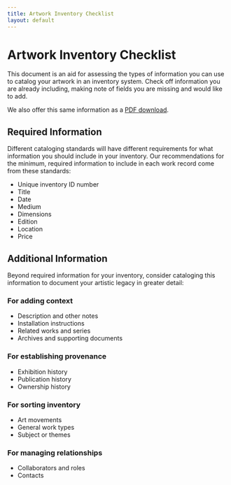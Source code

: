 ```yaml
---
title: Artwork Inventory Checklist
layout: default
---
```


# Artwork Inventory Checklist
This document is an aid for assessing the types of information you can use to catalog your artwork in an inventory system. Check off information you are already including, making note of fields you are missing and would like to add.

We also offer this same information as a [PDF download](/assets/downloads/Small-Data-Artwork-Inventory-Checklist.pdf).

## Required Information
Different cataloging standards will have different requirements for what information you should include in your inventory. Our recommendations for the minimum, required information to include in each work record come from these standards:

- Unique inventory ID number
- Title
- Date
- Medium
- Dimensions
- Edition
- Location
- Price

## Additional Information
Beyond required information for your inventory, consider cataloging this information to document your artistic legacy in greater detail:

### For adding context
- Description and other notes
- Installation instructions
- Related works and series
- Archives and supporting documents

### For establishing provenance
- Exhibition history
- Publication history
- Ownership history

### For sorting inventory
- Art movements
- General work types
- Subject or themes

### For managing relationships
- Collaborators and roles
- Contacts